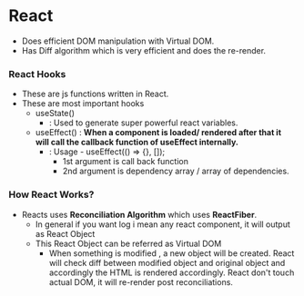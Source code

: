 
# React
- Does efficient DOM manipulation with Virtual DOM.
- Has Diff algorithm which is very efficient and does the re-render.



### React Hooks

- These are js functions written in React.
- These are most important hooks    
    - useState() 
        - : Used to generate super powerful react variables.
    - useEffect() : **When a component is loaded/ rendered after that it will call the callback function of useEffect internally.**
        - : Usage - useEffect(() => {}, []);
            - 1st argument is call back function
            - 2nd argument is dependency array / array of dependencies.

### How React Works?

- Reacts uses **Reconciliation Algorithm** which uses **ReactFiber**. 
    - In general if you want log <Body /> i mean any react component, it will output as React Object
    - This React Object can be referred as Virtual DOM
        - When something is modified , a new object will be created. React will check diff between modified object and original object and accordingly the HTML is rendered accordingly. React don't touch actual DOM, it will re-render post reconciliations.

